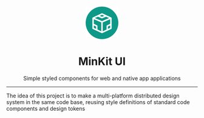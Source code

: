 <div align="center">
  <br>
  <img width="86" src="./assets/logo.svg"/>
  <br>
  <h1>MinKit UI</h1>
  <p>Simple styled components for web and native app applications</p>
</div>

---

The idea of ​​this project is to make a multi-platform distributed design system in the same code base, reusing style definitions of standard code components and design tokens




